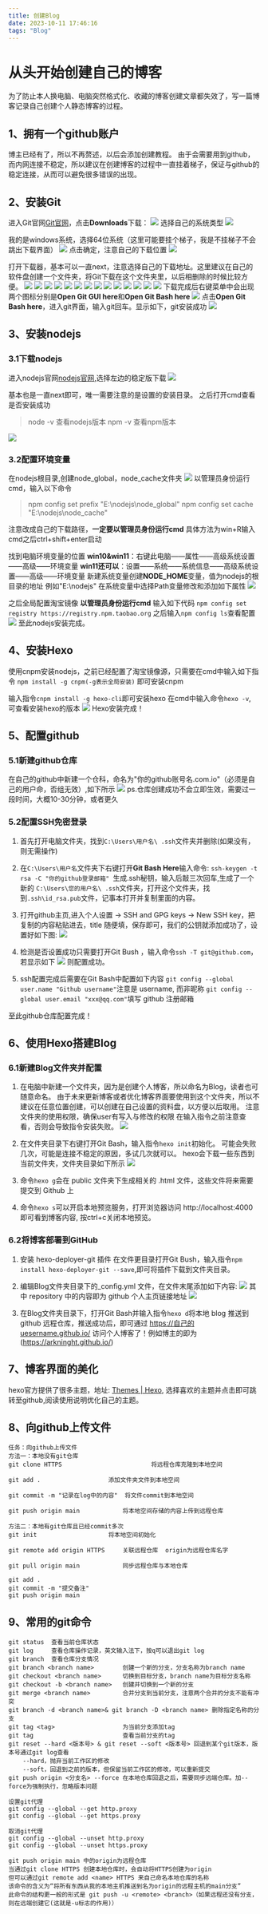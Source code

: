 ```yaml
---
title: 创建Blog
date: 2023-10-11 17:46:16
tags: "Blog"
---
```

# 从头开始创建自己的博客
为了防止本人换电脑、电脑突然格式化、收藏的博客创建文章都失效了，写一篇博客记录自己创建个人静态博客的过程。
 <!-- more -->

## 1、拥有一个github账户
博主已经有了，所以不再赘述，以后会添加创建教程。
由于会需要用到github，而内网连接不稳定，所以建议在创建博客的过程中一直挂着梯子，保证与github的稳定连接，从而可以避免很多错误的出现。

## 2、安装Git
进入Git官网[Git官网](https://git-scm.com/)，点击**Downloads**下载：
![](创建Blog/git官方界面.png.png)
选择自己的系统类型
![](创建Blog/git网页下载界面.png)

我的是windows系统，选择64位系统（这里可能要挂个梯子，我是不挂梯子不会跳出下载界面）
![](创建Blog/git网页下载页面2.png)
点击确定，注意自己的下载位置
![](创建Blog/网页下载.png)

打开下载器，基本可以一直next，注意选择自己的下载地址。这里建议在自己的软件盘创建一个文件夹，将Git下载在这个文件夹里，以后相删除的时候比较方便。
![](创建Blog/下载界面1.png)
![](创建Blog/下载界面2.png)
![](创建Blog/下载界面3.png)
![](创建Blog/下载界面4.png)
![](创建Blog/下载界面5.png)
![](创建Blog/下载界面6.png)
![](创建Blog/下载界面7.png)
![](创建Blog/下载界面8.png)
![](创建Blog/下载界面9.png)
![](创建Blog/下载界面10.png)
![](创建Blog/下载界面11.png)
![](创建Blog/下载界面12.png)
![](创建Blog/下载界面13.png)
![](创建Blog/下载界面14.png)
下载完成后右键菜单中会出现两个图标分别是**Open Git GUI here**和**Open Git Bash here**
![](创建Blog/菜单界面.png)
点击**Open Git Bash here**，进入git界面，输入git回车。显示如下，git安装成功
![](创建Blog/git界面.png)

## 3、安装nodejs
### 3.1下载nodejs
进入nodejs官网[nodejs官网](https://nodejs.org/en),选择左边的稳定版下载
![](创建Blog/nodejs官方界面.png)

基本也是一直next即可，唯一需要注意的是设置的安装目录。
之后打开cmd查看是否安装成功
>node -v 查看nodejs版本
npm -v 查看npm版本

![](创建Blog/查看nodejs版本.png)

### 3.2配置环境变量
在nodejs根目录,创建node_global，node_cache文件夹
![](创建Blog/nodejs根目录.png)
以管理员身份运行cmd，输入以下命令
>npm config set prefix "E:\nodejs\node_global"
npm config set cache "E:\nodejs\node_cache"

注意改成自己的下载路径，**一定要以管理员身份运行cmd**
具体方法为win+R输入cmd之后ctrl+shift+enter启动

找到电脑环境变量的位置
**win10&win11**：右键此电脑——属性——高级系统设置——高级——环境变量
**win11还可以**：设置——系统——系统信息——高级系统设置——高级——环境变量
新建系统变量创建**NODE_HOME**变量，值为nodejs的根目录的地址
例如"E:\nodejs"
在系统变量中选择Path变量修改和添加如下属性
![](创建Blog/系统变量.png)

之后全局配置淘宝镜像
**以管理员身份运行cmd**
输入如下代码
``npm config set registry https://registry.npm.taobao.org``
之后输入``npm config ls``查看配置
![](创建blog/nodejs配置.png)
至此nodejs安装完成。

## 4、安装Hexo
使用cnpm安装nodejs，之前已经配置了淘宝镜像源，只需要在cmd中输入如下指令
``npm install -g cnpm(-g表示全局安装)``
即可安装cnpm

输入指令``cnpm install -g hexo-cli``即可安装hexo
在cmd中输入命令``hexo -v``, 可查看安装hexo的版本
![](创建Blog/hexo版本查看.png)
Hexo安装完成！

## 5、配置github
### 5.1新建github仓库
在自己的github中新建一个仓科，命名为"你的github账号名.com.io"（必须是自己的用户命，否组无效）,如下所示
![](创建Blog/github新建仓库.png)
ps.仓库创建成功不会立即生效，需要过一段时间，大概10-30分钟，或者更久

### 5.2配置SSH免密登录
1. 首先打开电脑文件夹，找到``C:\Users\用户名\ .ssh``文件夹并删除(如果没有，则无需操作)

2. 在``C:\Users\用户名``文件夹下右键打开**Git Bash Here**输入命令: ``ssh-keygen -t rsa -C "你的github登录邮箱" ``生成.ssh秘钥，输入后敲三次回车,生成了一个新的 ``C:\Users\您的用户名\ .ssh``文件夹，打开这个文件夹，找到``.ssh\id_rsa.pub``文件，记事本打开并复制里面的内容。

3. 打开github主页,进入个人设置 -> SSH and GPG keys -> New SSH key，把复制的内容粘贴进去，title 随便填，保存即可，我们的公钥就添加成功了，设置好如下图:
![](创建Blog/添加SSH.png)

4. 检测是否设置成功只需要打开Git Bush ，输入命令``ssh -T git@github.com``，若显示如下
![](创建Blog/ssh配置成功.png)
则配置成功。

5. ssh配置完成后需要在Git Bash中配置如下内容
``git config --global user.name "Github username"``注意是 username, 而非昵称
``git config --global user.email "xxx@qq.com"``填写 github 注册邮箱

至此github仓库配置完成！

## 6、使用Hexo搭建Blog
### 6.1新建Blog文件夹并配置
1. 在电脑中新建一个文件夹，因为是创建个人博客，所以命名为Blog，读者也可随意命名。
由于未来更新博客或者优化博客界面要使用到这个文件夹，所以不建议在任意位置创建，可以创建在自己设置的资料盘，以方便以后取用。
注意文件夹的使用权限，确保user有写入与修改的权限
在输入指令之前注意查看，否则会导致指令安装失败。
![](创建Blog/Blog文件夹权限.png)

2. 在文件夹目录下右键打开Git Bash，输入指令``hexo init``初始化。
可能会失败几次，可能是连接不稳定的原因，多试几次就可以。
hexo会下载一些东西到当前文件夹，文件夹目录如下所示
![](创建Blog/Blog文件夹目录.png)

3. 命令``hexo g``会在 public 文件夹下生成相关的 .html 文件，这些文件将来需要提交到 Github 上

4. 命令``hexo s``可以开启本地预览服务，打开浏览器访问 http://localhost:4000 即可看到博客内容, 按ctrl+c关闭本地预览。

### 6.2将博客部署到GitHub
1. 安装 hexo-deployer-git 插件
在文件更目录打开Git Bush，输入指令``npm install hexo-deployer-git --save``,即可将插件下载到文件夹目录。
2. 编辑Blog文件夹目录下的_config.yml 文件，在文件末尾添加如下内容:
![](创建Blog/config文件配置.png)
其中 repository 中的内容即为 github 个人主页链接地址
![](创建Blog/repository设置.png)

3. 在Blog文件夹目录下，打开Git Bash并输入指令``hexo d``将本地 blog 推送到 github 远程仓库，推送成功后，即可通过 https://自己的uesername.github.io/ 访问个人博客了！例如博主的即为(https://arkninght.github.io/)

## 7、博客界面的美化
hexo官方提供了很多主题，地址: [Themes | Hexo](https://hexo.io/themes/), 选择喜欢的主题并点击即可跳转至github,阅读使用说明优化自己的主题。

## 8、向github上传文件
```git
任务：向github上传文件
方法一：本地没有git仓库
git clone HTTPS                         将远程仓库克隆到本地空间

git add .        			添加文件夹文件到本地空间

git commit -m "记录在log中的内容"	将文件commit到本地空间

git push origin main			将本地空间存储的内容上传到远程仓库

方法二：本地有git仓库且已经commit多次
git init			        将本地空间初始化

git remote add origin HTTPS		关联远程仓库  origin为远程仓库名字

git pull origin main			同步远程仓库与本地仓库

git add .
git commit -m "提交备注"
git push origin main
```

## 9、常用的git命令
```git
git status  查看当前仓库状态
git log     查看仓库操作记录，英文输入法下，按q可以退出git log
git branch  查看仓库分支情况
git branch <branch name>        创建一个新的分支，分支名称为branch name
git checkout <branch name>      切换到目标分支，branch name为目标分支名称
git checkout -b <branch name>   创建并切换到一个新的分支
git merge <branch name>         合并分支到当前分支，注意两个合并的分支不能有冲突
git branch -d <branch name>& git branch -D <branch name> 删除指定名称的分支
git tag <tag>                   为当前分支添加tag
git tag                         查看当前分支的tag
git reset --hard <版本号> & git reset --soft <版本号> 回退到某个git版本，版本号通过git log查看
	--hard，抛弃当前工作区的修改
	--soft，回退到之前的版本，但保留当前工作区的修改，可以重新提交
git push origin <分支名> --force 在本地仓库回退之后，需要同步远端仓库。加--force为强制执行，忽略版本问题

设置git代理
git config --global --get http.proxy
git config --global --get https.proxy

取消git代理
git config --global --unset http.proxy
git config --global --unset https.proxy

git push origin main 中的origin为远程仓库
当通过git clone HTTPS 创建本地仓库时，会自动将HTTPS创建为origin
但可以通过git remote add <name> HTTPS 来自己命名本地仓库的名称
该命令的含义为“将所有东西从我的本地主机推送到名为origin的远程主机的main分支”
此命令的结构更一般的形式是 git push -u <remote> <branch>（如果远程还没有分支，则在远端创建它(这就是-u标志的作用)）


```